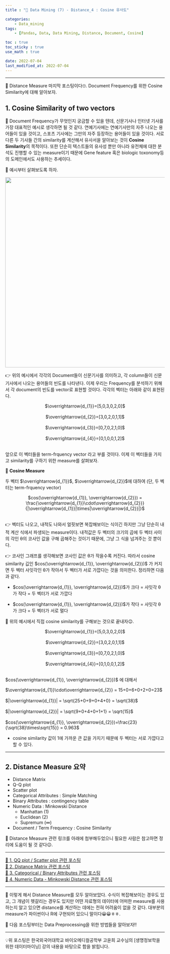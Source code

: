```yaml
---
title : "🧩 Data Mining (7) - Distance_4 : Cosine 유사도"

categories:
    - Data_mining
tags:
    - [Pandas, Data, Data Mining, Distance, Document, Cosine]

toc : true
toc_sticky : true
use_math : true

date: 2022-07-04
last_modified_at: 2022-07-04
---  
```

* * *  
  
🧩 Distance Measure 마지막 포스팅이다🙄. Document Frequency를 위한 Cosine Similarity에 대해 알아보자.  

## 1. Cosine Similarity of two vectors  

🧩 <a>Document Frequency</a>가 무엇인지 궁금할 수 있을 텐데, 신문기사나 인터넷 기사를 가장 대표적인 예시로 생각하면 될 것 같다. 연예기사에는 연예기사만의 자주 나오는 용어들이 있을 것이고, 스포츠 기사에는 그만의 자주 등장하는 용어들이 있을 것이다. 서로 다른 두 기사들 간의 similarity를 계산해서 유사서을 알아보는 것이 <b><a>Cosine Similarity</a></b>의 목적이다. 또한 단순히 텍스트들의 유사성 뿐만 아니라 유전체에 대한 분석도 진행할 수 있는 measure이기 때문에 Gene feature 혹은 biologic toxonomy등의 도메인에서도 사용하는 추세이다.  

🧩 예시부터 살펴보도록 하자.  

<p align="center"><img src="https://user-images.githubusercontent.com/65170165/177064371-4111bb08-8ad1-4639-a10d-46b8c7864b2a.png" width="600" /></p>  

👉 위의 예시에서 각각의 Document들이 신문기사를 의미하고, 각 column들이 신문기사에서 나오는 용어들의 빈도를 나타낸다. 이제 우리는 Frequency를 분석하기 위해서 각 document의 빈도를 vector로 표현할 것이다. 각각의 벡터는 아래와 같이 표현된다.   

<center>$\overrightarrow{d_{1}}=[5,0,3,0,2,0]$</center><br>  
<center>$\overrightarrow{d_{2}}=[3,0,2,0,1,1]$</center><br>  
<center>$\overrightarrow{d_{3}}=[0,7,0,2,1,0]$</center><br>  
<center>$\overrightarrow{d_{4}}=[0,1,0,0,1,2]$</center><br>  

앞으로 이 벡터들을 <a>term-frquency vector</a> 라고 부를 것이다. 이제 이 벡터들을 가지고 similarity를 구하기 위한 measure를 살펴보자.  

📝 <b>Cosine Measure</b>  

두 벡터 $\overrightarrow{d_{1}}$, $\overrightarrow{d_{2}}$에 대하여 (단, 두 벡터는 term-frquency vector)  

<center>$cos(\overrightarrow{d_{1}}, \overrightarrow{d_{2}}) = \frac{\overrightarrow{d_{1}}\cdot\overrightarrow{d_{2}}}{|\overrightarrow{d_{1}}|\times|\overrightarrow{d_{2}}|}$</center><br>  

👉 벡터도 나오고, 내적도 나와서 얼핏보면 복잡해보이는 식이긴 하지만 그냥 단순히 내적 계산 식에서 파생되는 measure이다. 내적값은 두 벡터의 크기의 곱에 두 벡터 사이의 각인 θ의 코사인 값을 구해 곱해주는 것이기 때문에, 그냥 그 식을 넘겨주는 것 뿐이다.  

👉 코사인 그래프를 생각해보면 코사인 값은 θ가 작을수록 커진다.  따라서 cosine similarity 깂인 $cos(\overrightarrow{d_{1}}, \overrightarrow{d_{2}})$ 가 커지면 두 벡터 사잇각인 θ가 작아서 두 벡터가 서로 가깝다는 것을 의미한다. 정리하면 다음과 같다.  

- $cos(\overrightarrow{d_{1}}, \overrightarrow{d_{2}})$가 크다 = 사잇각 θ가 작다 = <a>두 벡터가 서로 가깝다</a>  

- $cos(\overrightarrow{d_{1}}, \overrightarrow{d_{2}})$가 작다 = 사잇각 θ가 크다 = <a>두 벡터가 서로 멀다</a>  

🧩 위의 예시에서 직접 cosine similarity를 구해보는 것으로 끝내자😉.  

<center>$\overrightarrow{d_{1}}=[5,0,3,0,2,0]$</center><br>  
<center>$\overrightarrow{d_{2}}=[3,0,2,0,1,1]$</center><br>  
<center>$\overrightarrow{d_{3}}=[0,7,0,2,1,0]$</center><br>  
<center>$\overrightarrow{d_{4}}=[0,1,0,0,1,2]$</center><br>  

$cos(\overrightarrow{d_{1}}, \overrightarrow{d_{2}})$ 에 대해서  

$\overrightarrow{d_{1}}\cdot\overrightarrow{d_{2}} = 15+0+6+0+2+0=23$<br>  
$|\overrightarrow{d_{1}}| = \sqrt{25+0+9+0+4+0} = \sqrt{38}$<br>  
$|\overrightarrow{d_{2}}| = \sqrt{9+0+4+0+1+1} = \sqrt{15}$<br>  
$cos(\overrightarrow{d_{1}}, \overrightarrow{d_{2}})=\frac{23}{\sqrt{38}\times\sqrt{15}} = 0.963$<br>  

- cosine similarity 값이 1에 가까운 큰 값을 가지기 때문에 두 벡터는 서로 가깝다고 할 수 있다.  

* * *  

## 2. Distance Measure 요약  

- <a>Distance Matrix</a>  
- Q-Q plot  
- Scatter plot  
- <a>Categorical Attributes</a> : Simple Matching  
- <a>Binary Attributes</a> : contingency table  
- <a>Numeric Data</a> : Minkowski Distance  
    - Manhattan (1)  
    - Euclidean (2)  
    - Supremum (∞)  
- <a>Document / Term Frequency</a> : Cosine Similarity  

🧩 Distance Measure 관련 링크를 아래에 첨부해두었으니 필요한 사람은 참고하면 정리에 도움이 될 것 같다😉.  

* * *

[📝 1. QQ plot / Scatter plot 관련 포스팅](https://nyamin9.github.io/data_mining/DataMining-QQ-plot/)  
[📝 2. Distance Matrix 관련 포스팅](https://nyamin9.github.io/data_mining/Data-Mining-Distance-1/)  
[📝 3. Categorical / Binary Attributes 관련 포스팅](https://nyamin9.github.io/data_mining/Data-Mining-Distance-2/)  
[📝 4. Numeric Data - Minkowski Distance 관련 포스팅](https://nyamin9.github.io/data_mining/Data-Mining-Distance-3/)  

* * *  

🧩 이렇게 해서 Distance Measure를 모두 알아보았다. 수식이 복잡해보이는 경우도 있고, 그 개념이 헷갈리는 경우도 있지만 어떤 자료형의 데이터에 어떠한 measure를 사용하는지 알고 있으면 distance를 계산하는 데에는 전혀 어려움이 없을 것 같다. 대부분의 measure가 파이썬이나 R에 구현되어 있으니 말이다😀😀ㅎㅎ.  

🧩 다음 포스팅부터는 Data Preprocessing을 위한 방법들을 알아보자!!  

* * *  
  
<div style="text-align: left">💡위 포스팅은 한국외국어대학교 바이오메디컬공학부 고윤희 교수님의 [생명정보학을 위한 데이터마이닝] 강의 내용을 바탕으로 함을 밝힙니다.</div>